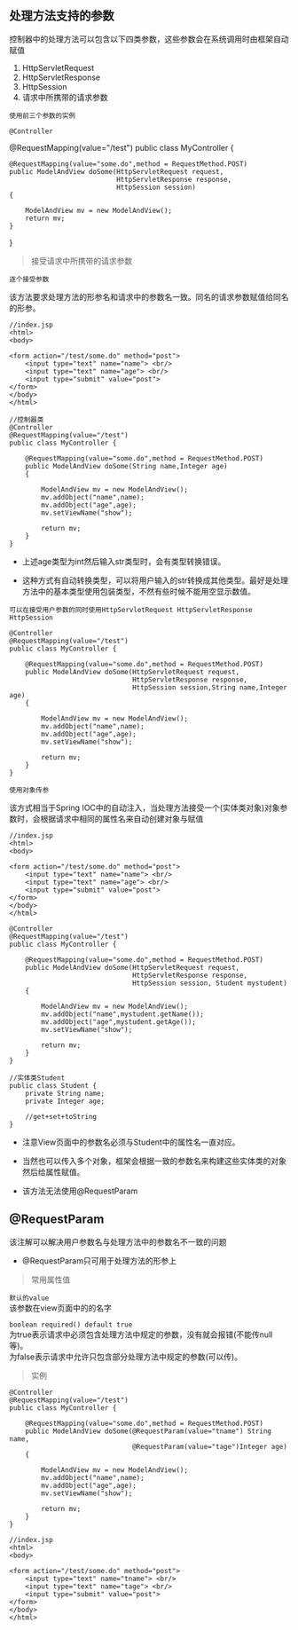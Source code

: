 ## 处理方法支持的参数
控制器中的处理方法可以包含以下四类参数，这些参数会在系统调用时由框架自动赋值

1. HttpServletRequest
2. HttpServletResponse
3. HttpSession
4. 请求中所携带的请求参数

`使用前三个参数的实例`

    @Controller
@RequestMapping(value="/test")
public class MyController {

    @RequestMapping(value="some.do",method = RequestMethod.POST)
    public ModelAndView doSome(HttpServletRequest request,
                               HttpServletResponse response,
                               HttpSession session)
    {

        ModelAndView mv = new ModelAndView();
        return mv;
    }
}


> 接受请求中所携带的请求参数

`逐个接受参数`  

该方法要求处理方法的形参名和请求中的参数名一致。同名的请求参数赋值给同名的形参。


    //index.jsp
    <html>
    <body>
    
    <form action="/test/some.do" method="post">
        <input type="text" name="name"> <br/>
        <input type="text" name="age"> <br/>
        <input type="submit" value="post">
    </form>
    </body>
    </html>
    
    //控制器类
    @Controller
    @RequestMapping(value="/test")
    public class MyController {
    
        @RequestMapping(value="some.do",method = RequestMethod.POST)
        public ModelAndView doSome(String name,Integer age)
        {
    
            ModelAndView mv = new ModelAndView();
            mv.addObject("name",name);
            mv.addObject("age",age);
            mv.setViewName("show");
    
            return mv;
        }
    }

* 上述age类型为int然后输入str类型时，会有类型转换错误。

* 这种方式有自动转换类型，可以将用户输入的str转换成其他类型。最好是处理方法中的基本类型使用包装类型，不然有些时候不能用空显示数值。

`可以在接受用户参数的同时使用HttpServletRequest HttpServletResponse HttpSession`

    @Controller
    @RequestMapping(value="/test")
    public class MyController {
    
        @RequestMapping(value="some.do",method = RequestMethod.POST)
        public ModelAndView doSome(HttpServletRequest request,
                                   HttpServletResponse response,
                                   HttpSession session,String name,Integer age)
        {
    
            ModelAndView mv = new ModelAndView();
            mv.addObject("name",name);
            mv.addObject("age",age);
            mv.setViewName("show");
    
            return mv;
        }
    }
    
`使用对象传参`  

该方式相当于Spring IOC中的自动注入，当处理方法接受一个(实体类对象)对象参数时，会根据请求中相同的属性名来自动创建对象与赋值

    //index.jsp
    <html>
    <body>
    
    <form action="/test/some.do" method="post">
        <input type="text" name="name"> <br/>
        <input type="text" name="age"> <br/>
        <input type="submit" value="post">
    </form>
    </body>
    </html>
    
    @Controller
    @RequestMapping(value="/test")
    public class MyController {
    
        @RequestMapping(value="some.do",method = RequestMethod.POST)
        public ModelAndView doSome(HttpServletRequest request,
                                   HttpServletResponse response,
                                   HttpSession session, Student mystudent)
        {
    
            ModelAndView mv = new ModelAndView();
            mv.addObject("name",mystudent.getName());
            mv.addObject("age",mystudent.getAge());
            mv.setViewName("show");
    
            return mv;
        }
    }
    
    //实体类Student
    public class Student {
        private String name;
        private Integer age;
        
        //get+set+toString
    }

* 注意View页面中的参数名必须与Student中的属性名一直对应。
    
* 当然也可以传入多个对象，框架会根据一致的参数名来构建这些实体类的对象然后给属性赋值。

* 该方法无法使用@RequestParam

## @RequestParam
该注解可以解决用户参数名与处理方法中的参数名不一致的问题

* @RequestParam只可用于处理方法的形参上


> 常用属性值

`默认的value`  
该参数在view页面中的的名字

`boolean required() default true`  
为true表示请求中必须包含处理方法中规定的参数，没有就会报错(不能传null等)。  
为false表示请求中允许只包含部分处理方法中规定的参数(可以传)。



> 实例

    @Controller
    @RequestMapping(value="/test")
    public class MyController {
    
        @RequestMapping(value="some.do",method = RequestMethod.POST)
        public ModelAndView doSome(@RequestParam(value="tname") String name, 
                                   @RequestParam(value="tage")Integer age)
        {
    
            ModelAndView mv = new ModelAndView();
            mv.addObject("name",name);
            mv.addObject("age",age);
            mv.setViewName("show");
    
            return mv;
        }
    }
    
    //index.jsp
    <html>
    <body>
    
    <form action="/test/some.do" method="post">
        <input type="text" name="tname"> <br/>
        <input type="text" name="tage"> <br/>
        <input type="submit" value="post">
    </form>
    </body>
    </html>